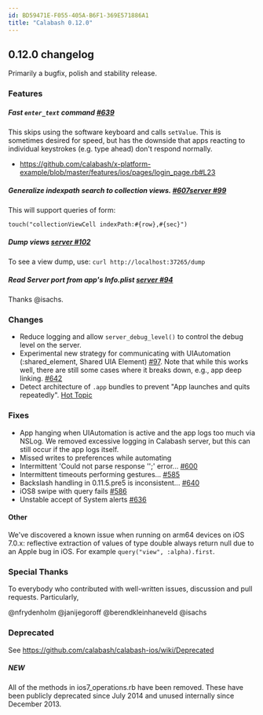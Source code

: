 ```yaml
---
id: BD59471E-F055-405A-B6F1-369E571886A1
title: "Calabash 0.12.0"
---
```


## 0.12.0 changelog

Primarily a bugfix, polish and stability release.

### Features

##### Fast `enter_text` command [#639](https://github.com/calabash/calabash-ios/pull/639)

This skips using the software keyboard and calls `setValue`. This is sometimes desired for speed, 
but has the downside that apps reacting to individual keystrokes (e.g. type ahead) don't respond normally.

- https://github.com/calabash/x-platform-example/blob/master/features/ios/pages/login_page.rb#L23 

##### Generalize indexpath search to collection views. [#607](https://github.com/calabash/calabash-ios/issues/607)[server #99](https://github.com/calabash/calabash-ios-server/pull/99)

This will support queries of form:

`touch("collectionViewCell indexPath:#{row},#{sec}")`

##### Dump views [server #102](https://github.com/calabash/calabash-ios-server/pull/102)

To see a view dump, use: `curl http://localhost:37265/dump`

##### Read Server port from app's Info.plist [server #94](https://github.com/calabash/calabash-ios-server/pull/94)

Thanks @isachs.

### Changes

* Reduce logging and allow `server_debug_level()` to control the debug level on the server.
* Experimental new strategy for communicating with UIAutomation (:shared_element, Shared UIA Element) [#97](https://github.com/calabash/calabash-ios-server/pull/97).  Note that while this works well, there are still some cases where it breaks down, e.g., app deep linking. [#642](https://github.com/calabash/calabash-ios/issues/642)
* Detect architecture of `.app` bundles to prevent "App launches and quits repeatedly". [Hot Topic](https://github.com/calabash/calabash-ios/wiki/Hot-Topics#1-when-targeting-a-simulator-the-app-launches-then-quits-several-times-in-rapid-succession)


### Fixes

- App hanging when UIAutomation is active and the app logs too much via NSLog. We removed excessive logging in Calabash server, but this can still occur if the app logs itself.
- Missed writes to preferences while automating
- Intermittent 'Could not parse response '';' error... [#600](https://github.com/calabash/calabash-ios/issues/600)
- Intermittent timeouts performing gestures... [#585](https://github.com/calabash/calabash-ios/issues/585)
- Backslash handling in 0.11.5.pre5 is inconsistent... [#640](https://github.com/calabash/calabash-ios/issues/640)
- iOS8 swipe with query fails [#586](https://github.com/calabash/calabash-ios/issues/586)
- Unstable accept of System alerts [#636](https://github.com/calabash/calabash-ios/issues/636)

#### Other

We've discovered a known issue when running on arm64 devices on iOS 7.0.x: reflective extraction of values of type double always return null due to an Apple bug in iOS. For example `query("view", :alpha).first`.


### Special Thanks

To everybody who contributed with well-written issues, discussion and pull requests. Particularly, 

@nfrydenholm
@janijegoroff
@berendkleinhaneveld
@isachs

### Deprecated

See https://github.com/calabash/calabash-ios/wiki/Deprecated

##### NEW

All of the methods in ios7_operations.rb have been removed.  These have been publicly deprecated since July 2014 and unused internally since December 2013.



